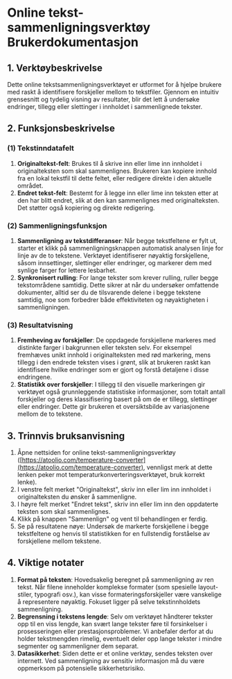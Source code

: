 # Online tekst-sammenligningsverktøy Brukerdokumentasjon

## 1. Verktøybeskrivelse

Dette online tekstsammenligningsverktøyet er utformet for å hjelpe brukere med raskt å identifisere forskjeller mellom to tekstfiler. Gjennom en intuitiv grensesnitt og tydelig visning av resultater, blir det lett å undersøke endringer, tillegg eller slettinger i innholdet i sammenlignede tekster.

## 2. Funksjonsbeskrivelse

### (1) **Tekstinndatafelt**

1. **Originaltekst-felt**: Brukes til å skrive inn eller lime inn innholdet i originalteksten som skal sammenlignes. Brukeren kan kopiere innhold fra en lokal tekstfil til dette feltet, eller redigere direkte i den aktuelle området.
2. **Endret tekst-felt**: Bestemt for å legge inn eller lime inn teksten etter at den har blitt endret, slik at den kan sammenlignes med originalteksten. Det støtter også kopiering og direkte redigering.

### (2) **Sammenligningsfunksjon**

1. **Sammenligning av tekstdifferanser**: Når begge tekstfeltene er fylt ut, starter et klikk på sammenligningsknappen automatisk analysen linje for linje av de to tekstene. Verktøyet identifiserer nøyaktig forskjellene, såsom innsettinger, slettinger eller endringer, og markerer dem med synlige farger for lettere lesbarhet.
2. **Synkronisert rulling**: For lange tekster som krever rulling, ruller begge tekstområdene samtidig. Dette sikrer at når du undersøker omfattende dokumenter, alltid ser du de tilsvarende delene i begge tekstene samtidig, noe som forbedrer både effektiviteten og nøyaktigheten i sammenligningen.

### (3) **Resultatvisning**

1. **Fremheving av forskjeller**: De oppdagede forskjellene markeres med distinkte farger i bakgrunnen eller teksten selv. For eksempel fremhæves unikt innhold i originalteksten med rød markering, mens tillegg i den endrede teksten vises i grønt, slik at brukeren raskt kan identifisere hvilke endringer som er gjort og forstå detaljene i disse endringene.
2. **Statistikk over forskjeller**: I tillegg til den visuelle markeringen gir verktøyet også grunnleggende statistiske informasjoner, som totalt antall forskjeller og deres klassifisering basert på om de er tillegg, slettinger eller endringer. Dette gir brukeren et oversiktsbilde av variasjonene mellom de to tekstene.

## 3. Trinnvis bruksanvisning

1. Åpne nettsiden for online tekst-sammenligningsverktøy ([https://atoolio.com/temperature-converter](https://atoolio.com/temperature-converter), vennligst merk at dette lenken peker mot temperaturkonverteringsverktøyet, bruk korrekt lenke).
2. I venstre felt merket "Originaltekst", skriv inn eller lim inn innholdet i originalteksten du ønsker å sammenligne.
3. I høyre felt merket "Endret tekst", skriv inn eller lim inn den oppdaterte teksten som skal sammenlignes.
4. Klikk på knappen "Sammenlign" og vent til behandlingen er ferdig.
5. Se på resultatene nøye: Undersøk de markerte forskjellene i begge tekstfeltene og henvis til statistikken for en fullstendig forståelse av forskjellene mellom tekstene.

## 4. Viktige notater

1. **Format på teksten**: Hovedsakelig beregnet på sammenligning av ren tekst. Når filene inneholder komplekse formater (som spesielle layout-stiler, typografi osv.), kan visse formateringsforskjeller være vanskelige å representere nøyaktig. Fokuset ligger på selve tekstinnholdets sammenligning.
2. **Begrensning i tekstens lengde**: Selv om verktøyet håndterer tekster opp til en viss lengde, kan svært lange tekster føre til forsinkelser i prosesseringen eller prestasjonsproblemer. Vi anbefaler derfor at du holder tekstmengden rimelig, eventuelt deler opp lange tekster i mindre segmenter og sammenligner dem separat.
3. **Datasikkerhet**: Siden dette er et online verktøy, sendes teksten over internett. Ved sammenligning av sensitiv informasjon må du være oppmerksom på potensielle sikkerhetsrisiko.